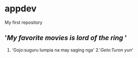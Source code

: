 # appdev
My first repository
## **'*My favorite movies is lord of the ring* '** 
1. 'Gojo:suguru lumpia na may saging nga'
2.'*Geto:Turon yun*'
